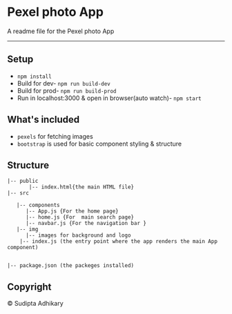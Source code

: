 # Pexel photo App

A readme file for the Pexel photo App

---

## Setup

- `npm install`
- Build for dev- `npm run build-dev`
- Build for prod- `npm run build-prod`
- Run in localhost:3000 & open in browser(auto watch)- `npm start`

## What's included

- `pexels` for fetching images
- `bootstrap` is used for basic component styling & structure

## Structure

```
|-- public
       |-- index.html{the main HTML file}
|-- src

   |-- components
      |-- App.js {For the home page}
      |-- home.js {For  main search page}
      |-- navbar.js {For the navigation bar }
   |-- img
      |-- images for background and logo
    |-- index.js (the entry point where the app renders the main App component)


|-- package.json (the packeges installed)

```

## Copyright

© Sudipta Adhikary
